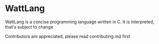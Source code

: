 # WattLang
WattLang is a concise programming language written in C. It is interpreted, that's subject to change

Contributors are appreciated, please read contributing.md first
